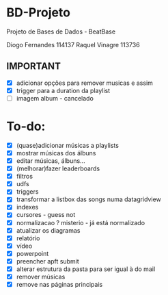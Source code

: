 # BD-Projeto
Projeto de Bases de Dados - BeatBase

Diogo Fernandes 114137
Raquel Vinagre 113736

## IMPORTANT
- [x]  adicionar opções para remover musicas e assim
- [x]  trigger para a duration da playlist
- [ ]  imagem album - cancelado

# To-do:
- [x]  (quase)adicionar músicas a playlists
- [x]  mostrar músicas dos álbuns
- [x]  editar músicas, álbuns...
- [x]  (melhorar)fazer leaderboards
- [x]  filtros
- [x]  udfs
- [x]  triggers
- [x]  transformar a listbox das songs numa datagridview 
- [x]  indexes
- [x]  cursores - guess not
- [x]  normalizacao ? misterio - já está normalizado
- [x]  atualizar os diagramas
- [x]  relatório
- [x]  vídeo
- [x]  powerpoint
- [x]  preencher apft submit
- [x]  alterar estrutura da pasta para ser igual à do mail
- [x]  remover músicas
- [x]  remove nas páginas principais
